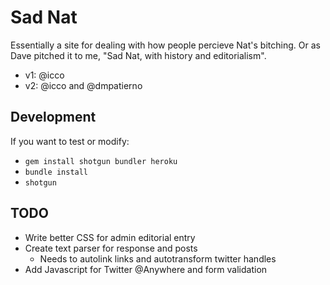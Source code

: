 # Sad Nat

Essentially a site for dealing with how people percieve Nat's bitching. Or as Dave pitched it to me, "Sad Nat, with history and editorialism".

 * v1: @icco
 * v2: @icco and @dmpatierno

## Development

If you want to test or modify:

 * `gem install shotgun bundler heroku`
 * `bundle install`
 * `shotgun`

## TODO

 * Write better CSS for admin editorial entry
 * Create text parser for response and posts
   * Needs to autolink links and autotransform twitter handles
 * Add Javascript for Twitter @Anywhere and form validation 
